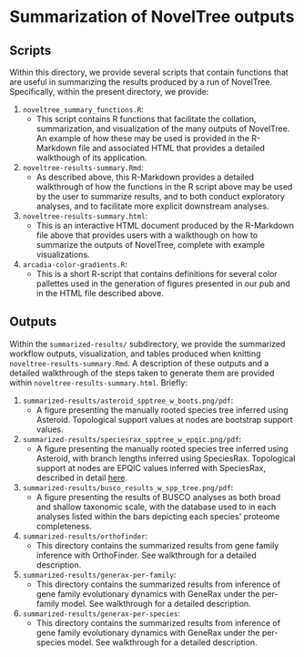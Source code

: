 # Summarization of NovelTree outputs
## Scripts
Within this directory, we provide several scripts that contain functions that are useful in summarizing the results produced by a run of NovelTree. Specifically, within the present directory, we provide:
  1. `noveltree_summary_functions.R`:  
      + This script contains R functions that facilitate the collation, summarization, and visualization of the many outputs of NovelTree. An example of how these may be used is provided in the R-Markdown file and associated HTML that provides a detailed walkthough of its application.  
  2. `noveltree-results-summary.Rmd`:
      + As described above, this R-Markdown provides a detailed walkthrough of how the functions in the R script above may be used by the user to summarize results, and to both conduct exploratory analyses, and to facilitate more explicit downstream analyses.  
  3. `noveltree-results-summary.html`:  
      + This is an interactive HTML document produced by the R-Markdown file above that provides users with a walkthough on how to summarize the outputs of NovelTree, complete with example visualizations.  
  4. `arcadia-color-gradients.R`:
      + This is a short R-script that contains definitions for several color pallettes used in the generation of figures presented in our pub and in the HTML file described above.

## Outputs
Within the `summarized-results/` subdirectory, we provide the summarized workflow outputs, visualization, and tables produced when knitting `noveltree-results-summary.Rmd`. A description of these outputs and a detailed walkthrough of the steps taken to generate them are provided within `noveltree-results-summary.html`. Briefly:
  1. `summarized-results/asteroid_spptree_w_boots.png/pdf`:  
      + A figure presenting the manually rooted species tree inferred using Asteroid. Topological support values at nodes are bootstrap support values. 
  3. `summarized-results/speciesrax_spptree_w_epqic.png/pdf`:  
      + A figure presenting the manually rooted species tree inferred using Asteroid, with branch lengths inferred using SpeciesRax. Topological support at nodes are EPQIC values inferred with SpeciesRax, described in detail [here](https://github.com/BenoitMorel/GeneRax/wiki/SpeciesRax).  
  4. `summarized-results/busco_results_w_spp_tree.png/pdf`:  
      + A figure presenting the results of BUSCO analyses as both broad and shallow taxonomic scale, with the database used to in each analyses listed within the bars depicting each species' proteome completeness.  
  5. `summarized-results/orthofinder`:  
      + This directory contains the summarized results from gene family inference with OrthoFinder. See walkthrough for a detailed description.  
  6. `summarized-results/generax-per-family`:  
      + This directory contains the summarized results from inference of gene family evolutionary dynamics with GeneRax under the per-family model. See walkthrough for a detailed description.  
  7. `summarized-results/generax-per-species`:  
      + This directory contains the summarized results from inference of gene family evolutionary dynamics with GeneRax under the per-species model. See walkthrough for a detailed description.  
